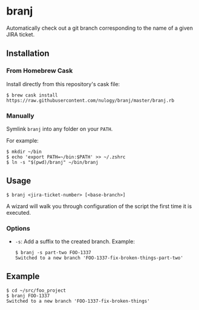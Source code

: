 # branj

Automatically check out a git branch corresponding to the name of a given JIRA ticket.

## Installation

### From Homebrew Cask

Install directly from this repository's cask file:

```shell
$ brew cask install https://raw.githubusercontent.com/nulogy/branj/master/branj.rb
```

### Manually

Symlink `branj` into any folder on your `PATH`.

For example:

```shell
$ mkdir ~/bin
$ echo 'export PATH=~/bin:$PATH' >> ~/.zshrc
$ ln -s "$(pwd)/branj" ~/bin/branj
```

## Usage

```shell
$ branj <jira-ticket-number> [<base-branch>]
```

A wizard will walk you through configuration of the script the first time it is executed.

### Options

* `-s`: Add a suffix to the created branch. Example:
    ```shell
    $ branj -s part-two FOO-1337
    Switched to a new branch 'FOO-1337-fix-broken-things-part-two'
    ```

## Example

```shell
$ cd ~/src/foo_project
$ branj FOO-1337
Switched to a new branch 'FOO-1337-fix-broken-things'
```
